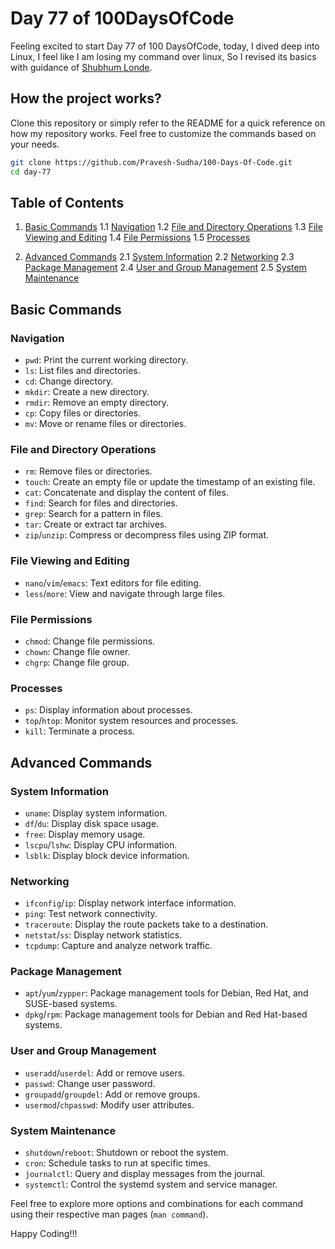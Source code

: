 # Day 77 of 100DaysOfCode

Feeling excited to start Day 77 of 100 DaysOfCode, today, I dived deep into Linux, I feel like I am losing my command over linux, So I revised its basics with guidance of [Shubhum Londe](https://youtu.be/cF-tpknh-64?si=0a4jh7X1qW0wdkmm).

## How the project works?

Clone this repository or simply refer to the README for a quick reference on how my repository works. Feel free to customize the commands based on your needs.

```bash
git clone https://github.com/Pravesh-Sudha/100-Days-Of-Code.git
cd day-77
```

## Table of Contents

1. [Basic Commands](#basic-commands)
    1.1 [Navigation](#navigation)
    1.2 [File and Directory Operations](#file-and-directory-operations)
    1.3 [File Viewing and Editing](#file-viewing-and-editing)
    1.4 [File Permissions](#file-permissions)
    1.5 [Processes](#processes)

2. [Advanced Commands](#advanced-commands)
    2.1 [System Information](#system-information)
    2.2 [Networking](#networking)
    2.3 [Package Management](#package-management)
    2.4 [User and Group Management](#user-and-group-management)
    2.5 [System Maintenance](#system-maintenance)

## Basic Commands

### Navigation

- `pwd`: Print the current working directory.
- `ls`: List files and directories.
- `cd`: Change directory.
- `mkdir`: Create a new directory.
- `rmdir`: Remove an empty directory.
- `cp`: Copy files or directories.
- `mv`: Move or rename files or directories.

### File and Directory Operations

- `rm`: Remove files or directories.
- `touch`: Create an empty file or update the timestamp of an existing file.
- `cat`: Concatenate and display the content of files.
- `find`: Search for files and directories.
- `grep`: Search for a pattern in files.
- `tar`: Create or extract tar archives.
- `zip`/`unzip`: Compress or decompress files using ZIP format.

### File Viewing and Editing

- `nano`/`vim`/`emacs`: Text editors for file editing.
- `less`/`more`: View and navigate through large files.

### File Permissions

- `chmod`: Change file permissions.
- `chown`: Change file owner.
- `chgrp`: Change file group.

### Processes

- `ps`: Display information about processes.
- `top`/`htop`: Monitor system resources and processes.
- `kill`: Terminate a process.

## Advanced Commands

### System Information

- `uname`: Display system information.
- `df`/`du`: Display disk space usage.
- `free`: Display memory usage.
- `lscpu`/`lshw`: Display CPU information.
- `lsblk`: Display block device information.

### Networking

- `ifconfig`/`ip`: Display network interface information.
- `ping`: Test network connectivity.
- `traceroute`: Display the route packets take to a destination.
- `netstat`/`ss`: Display network statistics.
- `tcpdump`: Capture and analyze network traffic.

### Package Management

- `apt`/`yum`/`zypper`: Package management tools for Debian, Red Hat, and SUSE-based systems.
- `dpkg`/`rpm`: Package management tools for Debian and Red Hat-based systems.

### User and Group Management

- `useradd`/`userdel`: Add or remove users.
- `passwd`: Change user password.
- `groupadd`/`groupdel`: Add or remove groups.
- `usermod`/`chpasswd`: Modify user attributes.

### System Maintenance

- `shutdown`/`reboot`: Shutdown or reboot the system.
- `cron`: Schedule tasks to run at specific times.
- `journalctl`: Query and display messages from the journal.
- `systemctl`: Control the systemd system and service manager.

Feel free to explore more options and combinations for each command using their respective man pages (`man command`). 

Happy Coding!!!
